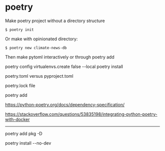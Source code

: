 # poetry

Make poetry project without a directory structure

```
$ poetry init
```

Or make with opinionated directory:
```
$ poetry new climate-news-db
```

Then make pytoml interactively or through poetry add

poetry config virtualenvs.create false --local
poetry install

poetry.toml versus pyproject.toml

poetry.lock file

poetry add

https://python-poetry.org/docs/dependency-specification/

https://stackoverflow.com/questions/53835198/integrating-python-poetry-with-docker

---

poetry add pkg -D

poetry install --no-dev
